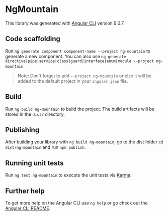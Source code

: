 # NgMountain

This library was generated with [Angular CLI](https://github.com/angular/angular-cli) version 9.0.7.

## Code scaffolding

Run `ng generate component component-name --project ng-mountain` to generate a new component. You can also use `ng generate directive|pipe|service|class|guard|interface|enum|module --project ng-mountain`.
> Note: Don't forget to add `--project ng-mountain` or else it will be added to the default project in your `angular.json` file. 

## Build

Run `ng build ng-mountain` to build the project. The build artifacts will be stored in the `dist/` directory.

## Publishing

After building your library with `ng build ng-mountain`, go to the dist folder `cd dist/ng-mountain` and run `npm publish`.

## Running unit tests

Run `ng test ng-mountain` to execute the unit tests via [Karma](https://karma-runner.github.io).

## Further help

To get more help on the Angular CLI use `ng help` or go check out the [Angular CLI README](https://github.com/angular/angular-cli/blob/master/README.md).
